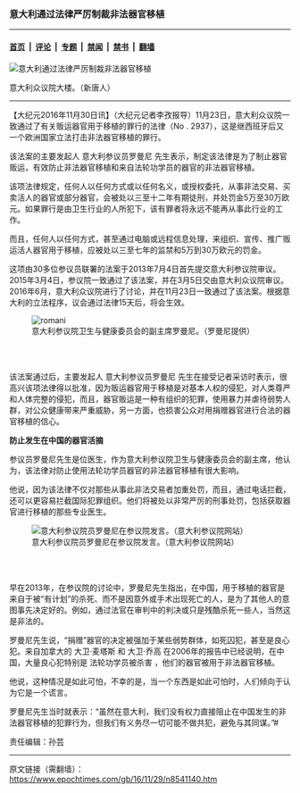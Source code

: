 ### 意大利通过法律严厉制裁非法器官移植

---

#### [首页](../../../..?n8541140) &nbsp;|&nbsp; [评论](../../../../../epoch-comment?n8541140) &nbsp;|&nbsp; [专题](../../../../../epoch-special?n8541140) &nbsp;|&nbsp; [禁闻](../../../../../epoch-news?n8541140) &nbsp;|&nbsp; [禁书](../../../../../books?n8541140) &nbsp;|&nbsp; [翻墙](https://github.com/gfw-breaker/nogfw/blob/master/README.md?n8541140)


<div><img alt="意大利通过法律严厉制裁非法器官移植" class="attachment-djy_600_400 size-djy_600_400 wp-post-image" src="https://i.epochtimes.com/assets/uploads/2016/11/Parlamento03-600x400.jpg"/>
<div class="caption">
 <p>
  意大利众议院大楼。（新唐人）
 </p>
</div></div><hr/><div class="post_content" id="artbody" itemprop="articleBody">
 <!-- article content begin -->
 <p>
  【大纪元2016年11月30日讯】（大纪元记者李孜报导）11月23日，意大利众议院一致通过了有关贩运器官用于移植的罪行的法律（No . 2937），这是继西班牙后又一个欧洲国家立法打击非法器官移植的罪行。
 </p>
 <p>
  该法案的主要发起人
  <ok href="https://www.epochtimes.com/gb/tag/%E6%84%8F%E5%A4%A7%E5%88%A9%E5%8F%82%E8%AE%AE%E5%91%98%E7%BD%97%E6%9B%BC%E5%B0%BC.html">
   意大利参议员罗曼尼
  </ok>
  先生表示，制定该法律是为了制止器官贩运，有效防止非法器官移植和来自法轮功学员的器官的非法器官移植。
 </p>
 <p>
  该项法律规定，任何人以任何方式或以任何名义，或授权委托，从事非法交易、买卖活人的器官或部分器官，会被处以三至十二年有期徒刑，并处罚金5万至30万欧元。如果罪行是由卫生行业的人所犯下，该有罪者将永远不能再从事此行业的工作。
 </p>
 <p>
  而且，任何人以任何方式，甚至通过电脑或远程信息处理，来组织、宣传、推广贩运活人器官用于移植，应被处以三至七年的监禁和5万到30万欧元的罚金。
 </p>
 <p>
  这项由30多位参议员联署的法案于2013年7月4日首先提交意大利参议院审议。2015年3月4日，参议院一致通过了该法案，并在3月5日交由意大利众议院审议。2016年6月，意大利众议院进行了讨论，并在11月23日一致通过了该法案。根据意大利的立法程序，议会通过法律15天后，将会生效。
 </p>
 <figure aria-describedby="caption-attachment-8541156" class="wp-caption aligncenter" id="attachment_8541156" style="width: 450px">
  <ok href=" https://i.epochtimes.com/assets/uploads/2016/11/Romani-450x300.jpg" rel="noreferrer noopener" target="_blank">
   <img alt="romani" class="wp-image-8541156 size-medium" src="https://i.epochtimes.com/assets/uploads/2016/11/Romani-450x300.jpg"/>
  </ok>
  <br/><figcaption class="wp-caption-text" id="caption-attachment-8541156">
   意大利参议院卫生与健康委员会的副主席罗曼尼。（罗曼尼提供）
  </figcaption><br/>
 </figure><br/>
 <p>
  该法案通过后，主要发起人
  <ok href="https://www.epochtimes.com/gb/tag/%E6%84%8F%E5%A4%A7%E5%88%A9%E5%8F%82%E8%AE%AE%E5%91%98%E7%BD%97%E6%9B%BC%E5%B0%BC.html">
   意大利参议员罗曼尼
  </ok>
  先生在接受记者采访时表示，很高兴该项法律得以批准，因为贩运器官用于移植是对基本人权的侵犯，对人类尊严和人体完整的侵犯，而且，器官贩运是一种有组织的犯罪，使用暴力并虐待弱势人群，对公众健康带来严重威胁，另一方面，也损害公众对用捐赠器官进行合法的器官移植的信心。
 </p>
 <p>
  <strong>
   防止发生在中国的器官活摘
  </strong>
 </p>
 <p>
  参议员罗曼尼先生是位医生，作为意大利参议院卫生与健康委员会的副主席，他认为，该法律对防止使用法轮功学员器官的非法器官移植有很大影响。
 </p>
 <p>
  他说，因为该法律不仅对那些从事此非法交易者加重处罚，而且，通过电话拦截，还可以更容易拦截国际犯罪组织。他们将被处以非常严厉的刑事处罚，包括获取器官进行移植的那些专业医生。
 </p>
 <figure aria-describedby="caption-attachment-8541179" class="wp-caption aligncenter" id="attachment_8541179" style="width: 450px">
  <ok href=" https://i.epochtimes.com/assets/uploads/2016/11/Romani-2-450x253.jpg" rel="noreferrer noopener" target="_blank">
   <img alt="意大利参议院员罗曼尼在参议院发言。（意大利参议院网站）" class="wp-image-8541179 size-medium" src="https://i.epochtimes.com/assets/uploads/2016/11/Romani-2-450x253.jpg"/>
  </ok>
  <br/><figcaption class="wp-caption-text" id="caption-attachment-8541179">
   意大利参议院员罗曼尼在参议院发言。（意大利参议院网站）
  </figcaption><br/>
 </figure><br/>
 <p>
  早在2013年，在参议院的讨论中，罗曼尼先生指出，在中国，用于移植的器官是来自于被“有计划”的杀死、而不是因意外或手术出现死亡的人，是为了其他人的意图事先决定好的。例如，通过法官在审判中的判决或只是残酷杀死一些人，当然这是非法的。
 </p>
 <p>
  罗曼尼先生说，“捐赠”器官的决定被强加于某些弱势群体，如死囚犯，甚至是良心犯。来自加拿大的
  <ok href="https://www.epochtimes.com/gb/tag/%E5%A4%A7%E5%8D%AB%C2%B7%E9%BA%A6%E5%A1%94%E6%96%AF.html">
   大卫·麦塔斯
  </ok>
  和
  <ok href="https://www.epochtimes.com/gb/tag/%E5%A4%A7%E5%8D%AB%C2%B7%E4%B9%94%E9%AB%98.html">
   大卫·乔高
  </ok>
  在2006年的报告中已经说明，在中国，大量良心犯特别是
  <ok href="https://www.epochtimes.com/gb/tag/%E6%B3%95%E8%BD%AE%E5%8A%9F%E5%AD%A6%E5%91%98%E8%A2%AB%E6%9D%80%E5%AE%B3.html">
   法轮功学员被杀害
  </ok>
  ，他们的器官被用于非法器官移植。
 </p>
 <p>
  他说，这种情况是如此可怕，不幸的是，当一个东西是如此可怕时，人们倾向于认为它是一个谎言。
 </p>
 <p>
  罗曼尼先生当时就表示：“虽然在意大利，我们没有权力直接阻止在中国发生的非法器官移植的犯罪行为，但我们有义务尽一切可能不做共犯，避免与其同谋。”#
 </p>
 <p>
  责任编辑：孙芸
 </p>
 <!-- article content end -->
 <div id="below_article_ad">
 </div>
</div>


---

原文链接（需翻墙）：https://www.epochtimes.com/gb/16/11/29/n8541140.htm